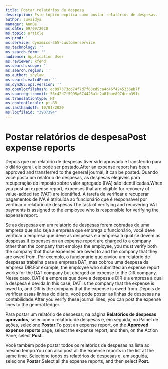```yaml
---
title: Postar relatórios de despesa
description: Este tópico explica como postar relatórios de despesas.
author: suvaidya
manager: AnnBe
ms.date: 09/09/2020
ms.topic: article
ms.prod: ''
ms.service: dynamics-365-customerservice
ms.technology: ''
ms.search.form: ''
audience: Application User
ms.reviewer: kfend
ms.search.scope: ''
ms.search.region: ''
ms.author: shylaw
ms.search.validFrom: ''
ms.dyn365.ops.version: ''
ms.openlocfilehash: ec897373cd74f7d7f63cd9ca4c46f4245336eb7f
ms.sourcegitcommit: 56c42d7f5995a674426a1c2a81bae897dceb391c
ms.translationtype: HT
ms.contentlocale: pt-BR
ms.lasthandoff: 10/01/2020
ms.locfileid: "3907394"
---
```

# <a name="post-expense-reports"></a><span data-ttu-id="b9822-103">Postar relatórios de despesa</span><span class="sxs-lookup"><span data-stu-id="b9822-103">Post expense reports</span></span>

<span data-ttu-id="b9822-104">Depois que um relatório de despesas tiver sido aprovado e transferido para o diário geral, ele pode ser postado.</span><span class="sxs-lookup"><span data-stu-id="b9822-104">After an expense report has been approved and transferred to the general journal, it can be posted.</span></span> <span data-ttu-id="b9822-105">Quando você posta um relatório de despesas, as despesas elegíveis para recuperação do imposto sobre valor agregado (IVA) são identificadas.</span><span class="sxs-lookup"><span data-stu-id="b9822-105">When you post an expense report, expenses that are eligible for recovery of value-added tax (VAT) are identified.</span></span> <span data-ttu-id="b9822-106">A tarefa de verificar e recuperar pagamentos de IVA é atribuída ao funcionário que é responsável por verificar o relatório de despesas.</span><span class="sxs-lookup"><span data-stu-id="b9822-106">The task of verifying and recovering VAT payments is assigned to the employee who is responsible for verifying the expense report.</span></span>

<span data-ttu-id="b9822-107">Se as despesas em um relatório de despesas forem cobradas de uma empresa que não seja a empresa que emprega o funcionário, você deve verificar a empresa que deve as despesas e a empresa à qual se devem as despesas.</span><span class="sxs-lookup"><span data-stu-id="b9822-107">If expenses on an expense report are charged to a company other than the company that employs the employee, you must verify both the company that those expenses are owed to and the company that they are owed from.</span></span> <span data-ttu-id="b9822-108">Por exemplo, o funcionário que enviou um relatório de despesas trabalha para a empresa DAT, mas cobrou uma despesa da empresa DIR.</span><span class="sxs-lookup"><span data-stu-id="b9822-108">For example, the employee who submitted an expense report works for the DAT company but charged an expense to the DIR company.</span></span> <span data-ttu-id="b9822-109">Nesse caso, DAT é a empresa que deve a despesa e DIR é a empresa à qual a despesa é devida.</span><span class="sxs-lookup"><span data-stu-id="b9822-109">In this case, DAT is the company that the expense is owed to, and DIR is the company that the expense is owed from.</span></span> <span data-ttu-id="b9822-110">Depois de verificar essas linhas do diário, você pode postar as linhas de despesas na contabilidade.</span><span class="sxs-lookup"><span data-stu-id="b9822-110">After you verify these journal lines, you can post the expense lines to the general ledger.</span></span>

<span data-ttu-id="b9822-111">Para postar um relatório de despesas, na página **Relatórios de despesas aprovados**, selecione o relatório de despesas e, em seguida, no Painel de ações, selecione **Postar**.</span><span class="sxs-lookup"><span data-stu-id="b9822-111">To post an expense report, on the **Approved expense reports** page, select the expense report, and then, on the Action Pane, select **Post**.</span></span>

<span data-ttu-id="b9822-112">Você também pode postar todos os relatórios de despesas na lista ao mesmo tempo.</span><span class="sxs-lookup"><span data-stu-id="b9822-112">You can also post all the expense reports in the list at the same time.</span></span> <span data-ttu-id="b9822-113">Selecione todos os relatórios de despesas e, em seguida, selecione **Postar**.</span><span class="sxs-lookup"><span data-stu-id="b9822-113">Select all the expense reports, and then select **Post**.</span></span>
